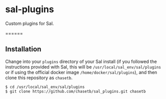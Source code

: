 # sal-plugins

Custom plugins for Sal.

======


## Installation

Change into your ``plugins`` directory of your Sal install (if you followed the instructions provided with Sal, this will be ``/usr/local/sal_env/sal/plugins`` or if using the official docker image ``/home/docker/sal/plugins``), and then clone this repository as ``chasetb``.

```
$ cd /usr/local/sal_env/sal/plugins
$ git clone https://github.com/chasetb/sal_plugins.git chasetb
```